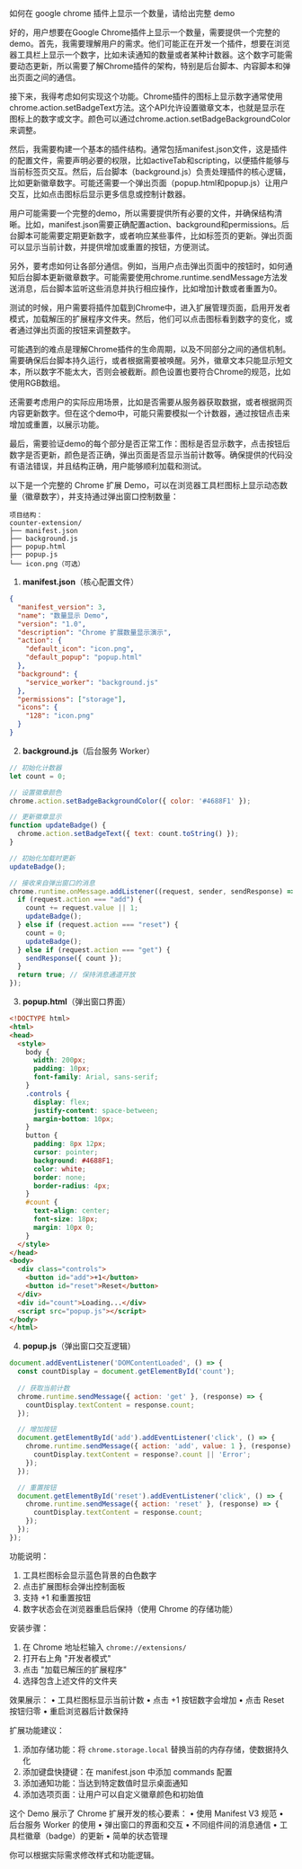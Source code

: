 如何在 google chrome 插件上显示一个数量，请给出完整 demo


好的，用户想要在Google Chrome插件上显示一个数量，需要提供一个完整的demo。首先，我需要理解用户的需求。他们可能正在开发一个插件，想要在浏览器工具栏上显示一个数字，比如未读通知的数量或者某种计数器。这个数字可能需要动态更新，所以需要了解Chrome插件的架构，特别是后台脚本、内容脚本和弹出页面之间的通信。

接下来，我得考虑如何实现这个功能。Chrome插件的图标上显示数字通常使用chrome.action.setBadgeText方法。这个API允许设置徽章文本，也就是显示在图标上的数字或文字。颜色可以通过chrome.action.setBadgeBackgroundColor来调整。

然后，我需要构建一个基本的插件结构。通常包括manifest.json文件，这是插件的配置文件，需要声明必要的权限，比如activeTab和scripting，以便插件能够与当前标签页交互。然后，后台脚本（background.js）负责处理插件的核心逻辑，比如更新徽章数字。可能还需要一个弹出页面（popup.html和popup.js）让用户交互，比如点击图标后显示更多信息或控制计数器。

用户可能需要一个完整的demo，所以需要提供所有必要的文件，并确保结构清晰。比如，manifest.json需要正确配置action、background和permissions。后台脚本可能需要定期更新数字，或者响应某些事件，比如标签页的更新。弹出页面可以显示当前计数，并提供增加或重置的按钮，方便测试。

另外，要考虑如何让各部分通信。例如，当用户点击弹出页面中的按钮时，如何通知后台脚本更新徽章数字。可能需要使用chrome.runtime.sendMessage方法发送消息，后台脚本监听这些消息并执行相应操作，比如增加计数或者重置为0。

测试的时候，用户需要将插件加载到Chrome中，进入扩展管理页面，启用开发者模式，加载解压的扩展程序文件夹。然后，他们可以点击图标看到数字的变化，或者通过弹出页面的按钮来调整数字。

可能遇到的难点是理解Chrome插件的生命周期，以及不同部分之间的通信机制。需要确保后台脚本持久运行，或者根据需要被唤醒。另外，徽章文本只能显示短文本，所以数字不能太大，否则会被截断。颜色设置也要符合Chrome的规范，比如使用RGB数组。

还需要考虑用户的实际应用场景，比如是否需要从服务器获取数据，或者根据网页内容更新数字。但在这个demo中，可能只需要模拟一个计数器，通过按钮点击来增加或重置，以展示功能。

最后，需要验证demo的每个部分是否正常工作：图标是否显示数字，点击按钮后数字是否更新，颜色是否正确，弹出页面是否显示当前计数等。确保提供的代码没有语法错误，并且结构正确，用户能够顺利加载和测试。




以下是一个完整的 Chrome 扩展 Demo，可以在浏览器工具栏图标上显示动态数量（徽章数字），并支持通过弹出窗口控制数量：

```plaintext
项目结构：
counter-extension/
├── manifest.json
├── background.js
├── popup.html
├── popup.js
└── icon.png（可选）
```

1. **manifest.json**（核心配置文件）
```json
{
  "manifest_version": 3,
  "name": "数量显示 Demo",
  "version": "1.0",
  "description": "Chrome 扩展数量显示演示",
  "action": {
    "default_icon": "icon.png",
    "default_popup": "popup.html"
  },
  "background": {
    "service_worker": "background.js"
  },
  "permissions": ["storage"],
  "icons": {
    "128": "icon.png"
  }
}
```

2. **background.js**（后台服务 Worker）
```javascript
// 初始化计数器
let count = 0;

// 设置徽章颜色
chrome.action.setBadgeBackgroundColor({ color: '#4688F1' });

// 更新徽章显示
function updateBadge() {
  chrome.action.setBadgeText({ text: count.toString() });
}

// 初始化加载时更新
updateBadge();

// 接收来自弹出窗口的消息
chrome.runtime.onMessage.addListener((request, sender, sendResponse) => {
  if (request.action === "add") {
    count += request.value || 1;
    updateBadge();
  } else if (request.action === "reset") {
    count = 0;
    updateBadge();
  } else if (request.action === "get") {
    sendResponse({ count });
  }
  return true; // 保持消息通道开放
});
```

3. **popup.html**（弹出窗口界面）
```html
<!DOCTYPE html>
<html>
<head>
  <style>
    body {
      width: 200px;
      padding: 10px;
      font-family: Arial, sans-serif;
    }
    .controls {
      display: flex;
      justify-content: space-between;
      margin-bottom: 10px;
    }
    button {
      padding: 8px 12px;
      cursor: pointer;
      background: #4688F1;
      color: white;
      border: none;
      border-radius: 4px;
    }
    #count {
      text-align: center;
      font-size: 18px;
      margin: 10px 0;
    }
  </style>
</head>
<body>
  <div class="controls">
    <button id="add">+1</button>
    <button id="reset">Reset</button>
  </div>
  <div id="count">Loading...</div>
  <script src="popup.js"></script>
</body>
</html>
```

4. **popup.js**（弹出窗口交互逻辑）
```javascript
document.addEventListener('DOMContentLoaded', () => {
  const countDisplay = document.getElementById('count');
  
  // 获取当前计数
  chrome.runtime.sendMessage({ action: 'get' }, (response) => {
    countDisplay.textContent = response.count;
  });

  // 增加按钮
  document.getElementById('add').addEventListener('click', () => {
    chrome.runtime.sendMessage({ action: 'add', value: 1 }, (response) => {
      countDisplay.textContent = response?.count || 'Error';
    });
  });

  // 重置按钮
  document.getElementById('reset').addEventListener('click', () => {
    chrome.runtime.sendMessage({ action: 'reset' }, (response) => {
      countDisplay.textContent = response.count;
    });
  });
});
```

功能说明：
1. 工具栏图标会显示蓝色背景的白色数字
2. 点击扩展图标会弹出控制面板
3. 支持 +1 和重置按钮
4. 数字状态会在浏览器重启后保持（使用 Chrome 的存储功能）

安装步骤：
1. 在 Chrome 地址栏输入 `chrome://extensions/`
2. 打开右上角 "开发者模式"
3. 点击 "加载已解压的扩展程序"
4. 选择包含上述文件的文件夹

效果展示：
• 工具栏图标显示当前计数
• 点击 +1 按钮数字会增加
• 点击 Reset 按钮归零
• 重启浏览器后计数保持

扩展功能建议：
1. 添加存储功能：将 `chrome.storage.local` 替换当前的内存存储，使数据持久化
2. 添加键盘快捷键：在 manifest.json 中添加 commands 配置
3. 添加通知功能：当达到特定数值时显示桌面通知
4. 添加选项页面：让用户可以自定义徽章颜色和初始值

这个 Demo 展示了 Chrome 扩展开发的核心要素：
• 使用 Manifest V3 规范
• 后台服务 Worker 的使用
• 弹出窗口的界面和交互
• 不同组件间的消息通信
• 工具栏徽章（badge）的更新
• 简单的状态管理

你可以根据实际需求修改样式和功能逻辑。